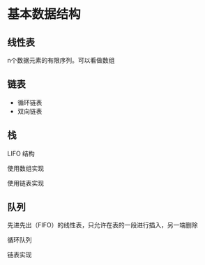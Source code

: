 # 基本数据结构

## 线性表

n个数据元素的有限序列。可以看做数组

## 链表

- 循环链表
- 双向链表

## 栈

LIFO 结构

使用数组实现

使用链表实现

## 队列

先进先出（FIFO）的线性表，只允许在表的一段进行插入，另一端删除

循环队列

链表实现